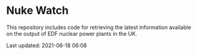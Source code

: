 # Nuke Watch

This repository includes code for retrieving the latest information available on the output of EDF nuclear power plants in the UK.

Last updated: 2021-06-18 06:08